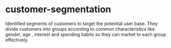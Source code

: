 # customer-segmentation
Identified segments of customers to target the potential user base. They divide customers into groups according to common characteristics like gender, age , interest and spending habits so they can market to each group effectively.

